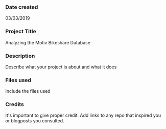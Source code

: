 ### Date created
03/03/2019

### Project Title
Analyzing the Motiv Bikeshare Database 

### Description
Describe what your project is about and what it does

### Files used
Include the files used

### Credits
It's important to give proper credit. Add links to any repo that inspired you or blogposts you consulted.

